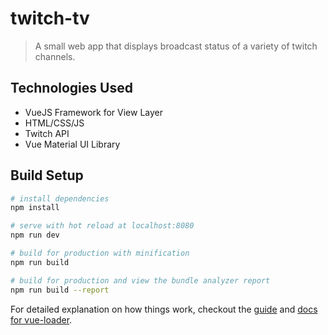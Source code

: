 # twitch-tv

> A small web app that displays broadcast status of a variety of twitch channels.

## Technologies Used
* VueJS Framework for View Layer
* HTML/CSS/JS
* Twitch API
* Vue Material UI Library

## Build Setup

``` bash
# install dependencies
npm install

# serve with hot reload at localhost:8080
npm run dev

# build for production with minification
npm run build

# build for production and view the bundle analyzer report
npm run build --report
```

For detailed explanation on how things work, checkout the [guide](http://vuejs-templates.github.io/webpack/) and [docs for vue-loader](http://vuejs.github.io/vue-loader).
